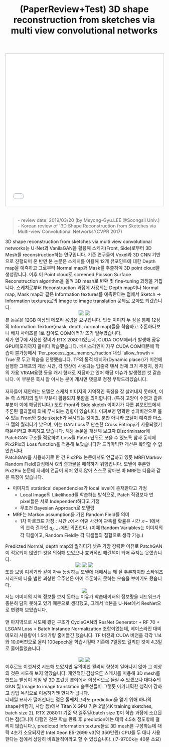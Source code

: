 ﻿---
title: "(PaperReview+Test) 3D shape reconstruction from sketches via multi view convolutional networks"
tags: 
  - Deep Learning
  - Computer Graphics
  - Computer Vision
  - Image to Image Translation
  - Sketch to 3D Model
  - 3D Reconstruction
categories:
  - PaperReview
  - Shoveling
toc: false
comments: 
  provider: "disqus"
  disqus:
    shortname: "https-brstar96-github-io"
use_math: true
header:
  teaser: /assets/Images/paper-review3d-shape-reconstruction-from-sketches-via-multi-view-convolutional-networks-1-638.jpg
---
<center>
<iframe src="//www.slideshare.net/slideshow/embed_code/key/HRfU2axTgzNfhe" width="595" height="485" frameborder="0" marginwidth="0" marginheight="0" scrolling="no" style="border:1px solid #CCC; border-width:1px; margin-bottom:5px; max-width: 100%;" allowfullscreen> </iframe>
</center><br>

<Blockquote><span style="font-size:11pt">- review date: 2019/03/20 (by Meyong-Gyu.LEE @Soongsil Univ.)<br>- Korean review of '3D Shape Reconstruction from Sketches via Multi-view Convolutional Networks'(CVPR 2017)</span></Blockquote>

<span style="font-size:11pt">
3D shape reconstruction from sketches via multi view convolutional networks는 U-Net과 VanilaGAN을 활용해 스케치(Front, Side)로부터 3D Mesh를 reconstruction하는 연구입니다. 기존 연구들이 Voxel과 3D CNN 기반으로 진행되어 온 반면 본 논문은 스케치를 이용해 12개 뷰포인트에 대한 Depth map을 예측하고 그로부터 Normal map과 Mask를 추출하여 3D point cloud를 생성합니다. 이후 이 Point cloud로 screened Poisson Surface Reconstruction algorithm을 돌려 3D mesh로 변환 및 fine-tuning 과정을 거칩니다. 스케치로부터 Reconstruction 과정에 사용되는 Depth map이나 Normal map, Mask map과 같은 Information textures를 예측한다는 점에서 Sketch → Information textures로의 Image to image translation 문제로 보아도 되겠습니다. <br></span>

<center>
<img src="/assets/Images/3Dshape.png">
<img src="/assets/Images/3Dshape2.png">
</center>

<span style="font-size:11pt">
본 논문은 12GB 이상의 메모리 용량을 요구합니다. 인풋 이미지 두 장을 통해 12장의 Information Texture(mask, depth, normal map)들을 학습하고 추론하다보니 배치 사이즈를 1로 잡아도 OOM에러가 뜨기 일쑤였습니다. <br> 
제가 연구에 사용한 장비가 RTX 2080TI였는데, CUDA OOM에러가 발생해 공유 GPU메모리까지 끌어다 학습했습니다. 베이스라인이 자꾸 CUDA OOM때문에 학습이 불가능해서</span> `Per_process_gpu_memory_fraction`<span style="font-size:11pt">대신</span> `allow_frowth = True`<span style="font-size:11pt">로 두고 학습을 진행했습니다. TF의 동적 배치자(Dynamic placer)가 이전에 실행한 그래프의 계산 시간, 각 연산에 사용되는 입출력 텐서 전체 크기 추정치, 장치의 가용 VRAM용량 등을 캐시 형태로 저장하고 있어 해당 이슈가 발생했던 것 같습니다. 이 부분은 혹시 잘 아시는 분이 계시면 댓글로 정정 부탁드리겠습니다.<br><br>
저자들이 제안하는 모델은 스케치 이미지의 지역적인 특징을 잘 살려내지 못하며, 이는 즉 스케치의 일부 부분이 활용되지 못함을 의미합니다. (특히 고양이 수염과 같은 부분이 이에 해당합니다.) 또한 Front와 Side sketch 이미지가 다른 뷰포인트에서 추론된 결과물에 의해 무시되는 경향이 있습니다. 어찌보면 명확한 슈퍼비전으로 볼 수 있는 Front와 Side sketch가 무시되는 것이죠. 뿐만 아니라 모델이 예측한 마스크 맵의 퀄리티가 낮으며, 이는 GAN Loss로 단순한 Cross Entropy가 사용되었기 때문이라고 추측하고 있습니다. 해당 논문을 개선해 보고자 Discriminator에 PatchGAN 구조를 적용하여 Loss를 Patch 단위로 모을 수 있도록 함과 동시에 Pix2Pix의 Loss function을 적용해 보았습니다만 드라마틱한 개선은 확인할 수 없었습니다. <br>
PatchGAN을 사용하기로 한 건 Pix2Pix 논문에서도 언급하고 있듯 MRF(Markov Random Field)관점에서 G의 결과물을 해석하기 위함입니다. 모델이 추론한 Pix2Pix 논문에 자세히 언급이 되어 있지 않아 스스로 찾아본 바 MRF는 다음과 같은 특징이 있습니다.</span> 

- <span style="font-size:11pt">이미지의 statistical dependencies가 local level에 존재한다고 가정</span>
    - <span style="font-size:11pt">Local Image의 Likelihood를 학습하는 방식으로, Patch 직경보다 먼 pixel들은 서로 Independent하다고 가정</span>
    - <span style="font-size:11pt">무조건 Bayesian Approach로 모델링</span>
- <span style="font-size:11pt">MRF는 Markov assumption을 가진 Random Field를 의미</span>
    - <span style="font-size:11pt">1차 마르코프 가정 : 시간 $𝑛$에서 어떤 사건이 관측될 확률은 시간 $𝑛−1$에서의 관측 결과인 $q_{n-1}$에만 의존한다. (이때 Random Variables는 이미지의 각 픽셀이고, Random Field는 각 픽셀들의 집합으로 생각 가능.)</span>

<span style="font-size:11pt">  
Predicted Normal, depth map의 퀄리티가 낮은 가장 강력한 이유로 PatchGAN이 적용되지 않았던 것을 의심해 보았으나 효과적인 해결책이 되어 주지는 못했습니다. </span><br>

<center>
<img src="/assets/Images/patchgan-mask.jpg">
<img src="/assets/Images/patchgan-normal.jpg">
<img src="/assets/Images/patchgan-output.jpg">
</center>

<span style="font-size:11pt">
또한 보잉 여객기와 같이 자주 등장하는 모델에 대해서는 꽤 잘 추론하지만 스타워즈 시리즈에 나올 법한 괴상한 우주선은 아예 추론하지 못하는 모습을 보이기도 했습니다. </span>

<center>
<img src="/assets/Images/wronecase.jpg">
</center>

<span style="font-size:11pt">
저는 이미지의 지역 정보를 보지 못하는 이유가 학습데이터의 정보량을 네트워크가 충분히 담지 못하고 있기 때문으로 생각했고, 그래서 백본을 U-Net에서 ResNet으로 변경해 보았습니다.<br><br>
맨 마지막으로 시도해 봤던 구조가 CycleGAN의 ResNet Generator + RF 70 + LSGAN Loss + Batch Instance Normalization 조합이었는데, 베이스라인 대비 메모리 사용량이 1.5배가량 줄어들긴 했습니다. TF 버전과 CUDA 버전을 각각 1.14와 10.0버전으로 올려 100epoch을 학습시킬때 기존에 7일정도 걸리던 것이 4.3일로 줄어들었습니다.<br><br>
</span>

<center>
<img src="/assets/Images/3dreconsVRAM.png">
<img src="/assets/Images/resfinal.png">
</center>

<span style="font-size:11pt">
이후로도 이것저것 시도해 보았지만 유의미한 퀄리티 향상이 일어나지 않아 그 이상의 것은 시도해 보지 않았습니다. 개인적인 감상으론 스케치를 이용해 3D mesh를 만드는 발상이 게임 및 3D 프린팅 분야에서 이상적으로 들릴 수 있겠으나 대다수의 GAN 및 Image to image translation 솔루션들이 그렇듯 아카데믹한 성격이 강하고 상업 목적으로 이용하기엔 한계가 큽니다. <br> 디테일 묘사가 떨어진다는 점은 둘째치고라도 prediction을 얻기 위해 하나의 shape(비행기, 사람 등)에서 Titan X GPU 기준 2일(4K training sketches, batch size 2), RTX 2080TI 기준 약 일주일(batch size 1)이 학습 과정에 소요된다는 점(그나마 다행인 것은 학습 완료 후 prediction에는 대략 4.5초 정도밖에 걸리지 않습니다.), predicted information texture들로 3D mesh를 구성하는데 대략 4초가 소요되지만 Intel Xeon E5-2699 v3(약 350만원) CPU를 두 대나 사용한다는 점에서 상당히 비효율적이라고 할 수 있겠습니다. (I7-9700k는 40분 소요)<br>
</span>